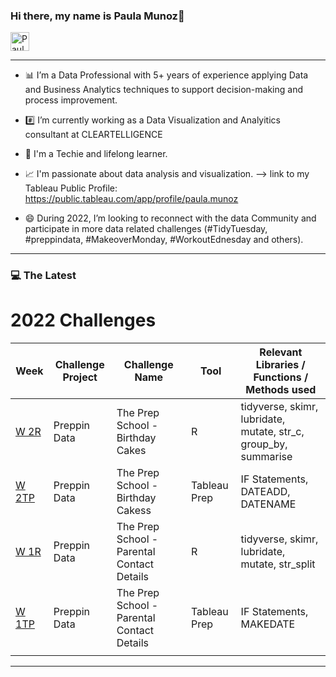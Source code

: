 
### Hi there, my name is Paula Munoz👋  

<p align="left">

  <a href="https://www.linkedin.com/in/paulamunoz1/">
    <img src="https://www.vectorlogo.zone/logos/linkedin/linkedin-icon.svg" alt="Paula Munoz LinkedIn Profile" height="30" width="30">
  </a>

</p> 

---

- :bar_chart: I’m a Data Professional with 5+ years of experience applying Data and Business Analytics techniques to support decision-making and process improvement.

- :hash: I’m currently working as a Data Visualization and Analyitics consultant at CLEARTELLIGENCE

- :pencil: I'm a Techie and lifelong learner.

- :chart_with_upwards_trend: I'm passionate about data analysis and visualization. --> link to my Tableau Public Profile: https://public.tableau.com/app/profile/paula.munoz

- 😄 During 2022, I’m looking to reconnect with the data Community and participate in more data related challenges (#TidyTuesday, #preppindata, #MakeoverMonday, #WorkoutEdnesday and others).

 ---

### :computer: The Latest

# 2022 Challenges

| Week| Challenge Project | Challenge Name | Tool | Relevant Libraries / Functions / Methods used |
| --- | --- | --- | --- | --- |
| [W 2R](<https://github.com/paulisdataviz/DATA_WRANGLING/blob/main/2022/2022_W2/2022_W2_Tableau_Prep_Solution_R.md>)<br> | Preppin Data | The Prep School - Birthday Cakes | R | tidyverse, skimr, lubridate, mutate, str_c, group_by, summarise |
| [W 2TP](<https://github.com/paulisdataviz/DATA_WRANGLING/blob/main/2022/2022_W2/2022-W2-prepping-data_Tableau_Prep_Soultion.md>)<br> | Preppin Data | The Prep School - Birthday Cakess | Tableau Prep | IF Statements, DATEADD, DATENAME |
| [W 1R](<https://github.com/paulisdataviz/DATA_WRANGLING/blob/main/2022/2022_W1/2022_W_1_preppin_data_solution_R.md>)<br> | Preppin Data | The Prep School - Parental Contact Details | R | tidyverse, skimr, lubridate, mutate, str_split|
| [W 1TP](<https://github.com/paulisdataviz/DATA_WRANGLING/blob/main/2022/2022_W1/2022-W1-preppin--data---Tableau-Prep-Solution.md>)<br> | Preppin Data | The Prep School - Parental Contact Details | Tableau Prep | IF Statements, MAKEDATE |
|  | |  |  |  |
 ---


